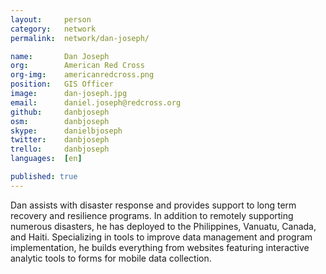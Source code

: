 ```yaml
---
layout:     person
category:   network
permalink:  network/dan-joseph/

name:       Dan Joseph
org:        American Red Cross
org-img:    americanredcross.png
position:   GIS Officer
image:      dan-joseph.jpg
email:      daniel.joseph@redcross.org
github:     danbjoseph
osm:        danbjoseph
skype:      danielbjoseph
twitter:    danbjoseph
trello:     danbjoseph
languages:  [en]

published: true
---
```


Dan assists with disaster response and provides support to long term recovery and resilience programs. In addition to remotely supporting numerous disasters, he has deployed to the Philippines, Vanuatu, Canada, and Haiti. Specializing in tools to improve data management and program implementation, he builds everything from websites featuring interactive analytic tools to forms for mobile data collection.